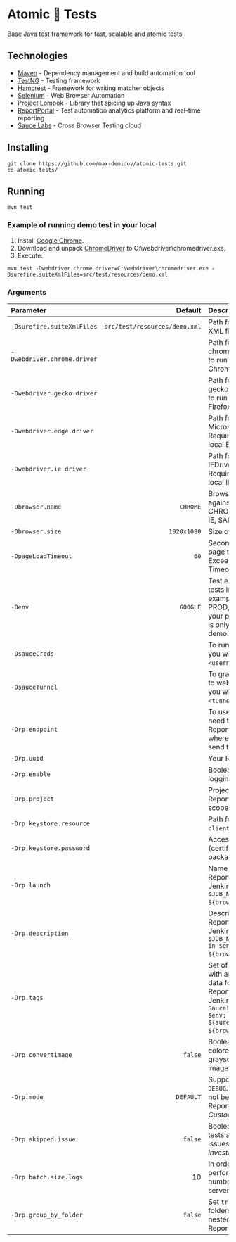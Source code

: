 # Atomic 🦊 Tests

Base Java test framework for fast, scalable and atomic tests

## Technologies
* [Maven](https://maven.apache.org/) - Dependency management and build automation tool
* [TestNG](https://testng.org/) - Testing framework
* [Hamcrest](http://hamcrest.org/) - Framework for writing matcher objects
* [Selenium](https://www.seleniumhq.org/) - Web Browser Automation
* [Project Lombok](https://projectlombok.org/) - Library that spicing up Java syntax
* [ReportPortal](http://reportportal.io/) - Test automation analytics platform and real-time reporting
* [Sauce Labs](https://saucelabs.com/) - Cross Browser Testing cloud

## Installing

```
git clone https://github.com/max-demidov/atomic-tests.git
cd atomic-tests/
```

## Running

```
mvn test
```

### Example of running demo test in your local

1. Install [Google Chrome](https://www.google.com/chrome/).
2. Download and unpack [ChromeDriver](http://chromedriver.chromium.org/) to C:\webdriver\chromedriver.exe.
3. Execute:

```
mvn test -Dwebdriver.chrome.driver=C:\webdriver\chromedriver.exe -Dsurefire.suiteXmlFiles=src/test/resources/demo.xml
```

### Arguments

| Parameter | Default | Description |
|:---|---:|:---|
|`-Dsurefire.suiteXmlFiles` |`src/test/resources/demo.xml`  |Path for TestNG test suite XML file to execute.|
|`-Dwebdriver.chrome.driver`|   |Path for your local chromedriver.exe. Required to run tests in your local Chrome.|
|`-Dwebdriver.gecko.driver` |   |Path for your local geckodriver.exe. Required to run tests in your local Firefox.|
|`-Dwebdriver.edge.driver`  |   |Path for your local MicrosoftWebDriver.exe. Required to run tests in your local Edge.|
|`-Dwebdriver.ie.driver`    |   |Path for your local IEDriverServer.exe. Required to run tests in your local IE.|
|`-Dbrowser.name`   |`CHROME`   |Browser to run tests against. Supported ones: CHROME, FIREFOX, EDGE, IE, SAFARI.|
|`-Dbrowser.size`   |`1920x1080`|Size of browser window.|
|`-DpageLoadTimeout`|`60`   |Seconds to wait until any page to be loaded. Exceeding throws TimeoutException.|
|`-Denv`|`GOOGLE`   |Test environment to run tests in. There might be for example DEV, STAGE, PROD, etc environments in your project. For now there is only GOOGLE one for demo.|
|`-DsauceCreds` |   |To run tests in Saucelabs you will need to specify `<username>:<access_key>`.|
|`-DsauceTunnel`|   |To grant Saucelabs access to web resources in VPN you will need to specify `<tunnel_id>`.|
|`-Drp.endpoint`|   |To use ReportPortal you need to specify URL of ReportPortal web service, where requests should be send to.|
|`-Drp.uuid`    |   |Your ReportPortal UUID|
|`-Drp.enable`  |   |Boolean. Enable/Disable logging to Report Portal.|
|`-Drp.project` |   |Project name in ReportPortal to identify scope.|
|`-Drp.keystore.resource`   |   |Path for your `reportportal-client-v2.jks`.|
|`-Drp.keystore.password`   |   |Access password for JKS (certificate storage) package, mentioned above.|
|`-Drp.launch`  |   |Name of test run in ReportPortal. Example with Jenkins variables: `$JOB_NAME in $env against ${browser.name}`.|
|`-Drp.description` |   |Description of test run in ReportPortal. Example with Jenkins variables: `Jenkins $JOB_NAME #$BUILD_NUMBER in $env against ${browser.name} ($branch)`.|
|`-Drp.tags`|   |Set of tags separated by `;` with any additional meta data for current test run in ReportPortal. Example with Jenkins variables: `Jenkins; Saucelabs; #$BUILD_NUMBER; $env; $branch; ${surefire.suiteXmlFiles}; ${browser.name}`.|
|`-Drp.convertimage`|`false`|Boolean. Set `true` to convert colored log images to grayscale for reducing image size.|
|`-Drp.mode`|`DEFAULT`  |Supported values: `DEFAULT`, `DEBUG`. With `DEBUG` a run will not be available in ReportPortal for users with *Customer* role.|
|`-Drp.skipped.issue`   |`false`|Boolean. With `true` skipped tests are considered as issues and marked as *To investigate*.|
|`-Drp.batch.size.logs` |10 |In order to rise up performance and reduce number of requests to server.|
|`-Drp.group_by_folder` |`false`|Set `true` to represent folders with features as nested suites in ReportPortal.|
